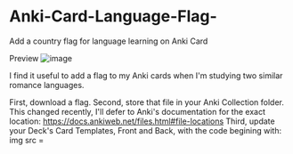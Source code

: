 # Anki-Card-Language-Flag-
Add a country flag for language learning on Anki Card

Preview
![image](https://user-images.githubusercontent.com/70305544/219990126-2ab5e62c-2962-49da-9051-13d6f84b35a1.png)


I find it useful to add a flag to my Anki cards when I'm studying two similar romance languages. 

First, download a flag.
Second, store that file in your Anki Collection folder. This changed recently, I'll defer to Anki's documentation for the exact location: 
https://docs.ankiweb.net/files.html#file-locations
Third, update your Deck's Card Templates, Front and Back, with the code begining with: img src = 
